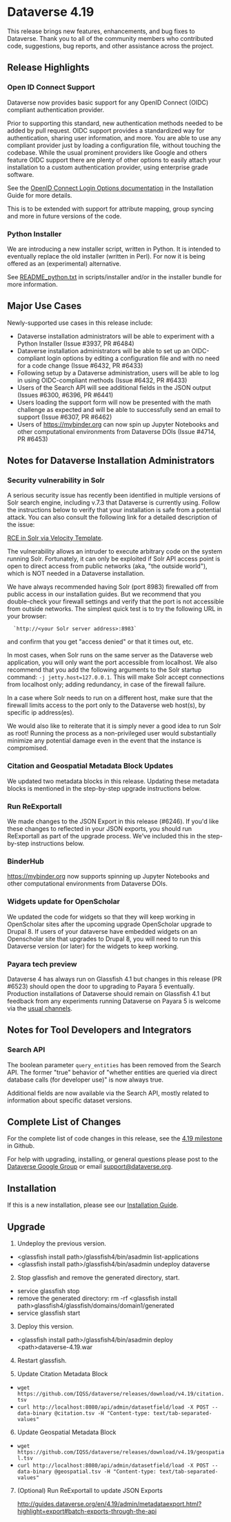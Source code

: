 # Dataverse 4.19

This release brings new features, enhancements, and bug fixes to Dataverse. Thank you to all of the community members who contributed code, suggestions, bug reports, and other assistance across the project.

## Release Highlights

### Open ID Connect Support

Dataverse now provides basic support for any OpenID Connect (OIDC) compliant authentication provider.

Prior to supporting this standard, new authentication methods needed to be added by pull request. OIDC support provides a standardized way for authentication, sharing user information, and more. You are able to use any compliant provider just by loading a configuration file, without touching the codebase. While the usual prominent providers like Google and others feature OIDC support there are plenty of other options to easily attach your installation to a custom authentication provider, using enterprise grade software. 

See the [OpenID Connect Login Options documentation](http://guides.dataverse.org/en/4.19/installation/oidc.html) in the Installation Guide for more details.

This is to be extended with support for attribute mapping, group syncing and more in future versions of the code.  

### Python Installer

We are introducing a new installer script, written in Python. It is intended to eventually replace the old installer (written in Perl). For now it is being offered as an (experimental) alternative.

See [README_python.txt](https://github.com/IQSS/dataverse/blob/v4.19/scripts/installer/README_python.txt) in scripts/installer and/or in the installer bundle for more information.

## Major Use Cases

Newly-supported use cases in this release include:

- Dataverse installation administrators will be able to experiment with a Python Installer (Issue #3937, PR #6484)
- Dataverse installation administrators will be able to set up an OIDC-compliant login options by editing a configuration file and with no need for a code change (Issue #6432, PR #6433)
- Following setup by a Dataverse administration, users will be able to log in using OIDC-compliant methods (Issue #6432, PR #6433)
- Users of the Search API will see additional fields in the JSON output (Issues #6300, #6396, PR #6441)
- Users loading the support form will now be presented with the math challenge as expected and will be able to successfully send an email to support (Issue #6307, PR #6462)
- Users of https://mybinder.org can now spin up Jupyter Notebooks and other computational environments from Dataverse DOIs (Issue #4714, PR #6453)

## Notes for Dataverse Installation Administrators

### Security vulnerability in Solr

A serious security issue has recently been identified in multiple versions of Solr search engine, including v.7.3 that Dataverse is currently using. Follow the instructions below to verify that your installation is safe from a potential attack. You can also consult the following link for a detailed description of the issue:

<A HREF="https://github.com/veracode-research/solr-injection#7-cve-2019-xxxx-rce-via-velocity-template-by-_s00py">RCE in Solr via Velocity Template</A>.

The vulnerability allows an intruder to execute arbitrary code on the system running Solr. Fortunately, it can only be exploited if Solr API access point is open to direct access from public networks (aka, "the outside world"), which is NOT needed in a Dataverse installation.

We have always recommended having Solr (port 8983) firewalled off from public access in our installation guides. But we recommend that you double-check your firewall settings and verify that the port is not accessible from outside networks. The simplest quick test is to try the following URL in your browser:

      `http://<your Solr server address>:8983`

and confirm that you get "access denied" or that it times out, etc. 

In most cases, when Solr runs on the same server as the Dataverse web application, you will only want the port accessible from localhost. We also recommend that you add the following arguments to the Solr startup command: `-j jetty.host=127.0.0.1`. This will make Solr accept connections from localhost only; adding redundancy, in case of the firewall failure.

In a case where Solr needs to run on a different host, make sure that the firewall limits access to the port only to the Dataverse web host(s), by specific ip address(es).
 
We would also like to reiterate that it is simply never a good idea to run Solr as root! Running the process as a non-privileged user would substantially minimize any potential damage even in the event that the instance is compromised.

### Citation and Geospatial Metadata Block Updates

We updated two metadata blocks in this release. Updating these metadata blocks is mentioned in the step-by-step upgrade instructions below. 

### Run ReExportall

We made changes to the JSON Export in this release (#6246). If you'd like these changes to reflected in your JSON exports, you should run ReExportall as part of the upgrade process. We've included this in the step-by-step instructions below.

### BinderHub

https://mybinder.org now supports spinning up Jupyter Notebooks and other computational environments from Dataverse DOIs.

### Widgets update for OpenScholar

We updated the code for widgets so that they will keep working in OpenScholar sites after the upcoming upgrade OpenScholar upgrade to Drupal 8. If users of your dataverse have embedded widgets on an Openscholar site that upgrades to Drupal 8, you will need to run this Dataverse version (or later) for the widgets to keep working.

### Payara tech preview

Dataverse 4 has always run on Glassfish 4.1 but changes in this release (PR #6523) should open the door to upgrading to Payara 5 eventually. Production installations of Dataverse should remain on Glassfish 4.1 but feedback from any experiments running Dataverse on Payara 5 is welcome via the [usual channels](https://dataverse.org/contact).

## Notes for Tool Developers and Integrators

### Search API

The boolean parameter `query_entities` has been removed from the Search API. The former "true" behavior of "whether entities are queried via direct database calls (for developer use)" is now always true.

Additional fields are now available via the Search API, mostly related to information about specific dataset versions.

## Complete List of Changes

For the complete list of code changes in this release, see the <a href="https://github.com/IQSS/dataverse/milestone/86?closed=1">4.19 milestone</a> in Github.

For help with upgrading, installing, or general questions please post to the <a href="https://groups.google.com/forum/#!forum/dataverse-community">Dataverse Google Group</a> or email support@dataverse.org.

## Installation

If this is a new installation, please see our <a href="http://guides.dataverse.org/en/4.19/installation/">Installation Guide</a>.

## Upgrade

1. Undeploy the previous version.

- &lt;glassfish install path&gt;/glassfish4/bin/asadmin list-applications
- &lt;glassfish install path&gt;/glassfish4/bin/asadmin undeploy dataverse

2. Stop glassfish and remove the generated directory, start.

- service glassfish stop
- remove the generated directory: rm -rf &lt;glassfish install path&gt;glassfish4/glassfish/domains/domain1/generated
- service glassfish start

3. Deploy this version.

- &lt;glassfish install path&gt;/glassfish4/bin/asadmin deploy &lt;path&gt;dataverse-4.19.war

4. Restart glassfish.

5. Update Citation Metadata Block

- `wget https://github.com/IQSS/dataverse/releases/download/v4.19/citation.tsv`
- `curl http://localhost:8080/api/admin/datasetfield/load -X POST --data-binary @citation.tsv -H "Content-type: text/tab-separated-values"`

6. Update Geospatial Metadata Block

- `wget https://github.com/IQSS/dataverse/releases/download/v4.19/geospatial.tsv`
- `curl http://localhost:8080/api/admin/datasetfield/load -X POST --data-binary @geospatial.tsv -H "Content-type: text/tab-separated-values"`

7. (Optional) Run ReExportall to update JSON Exports  

   <http://guides.dataverse.org/en/4.19/admin/metadataexport.html?highlight=export#batch-exports-through-the-api>

